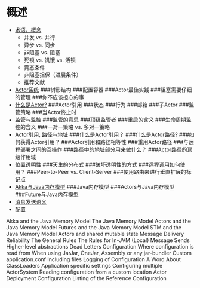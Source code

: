 # 概述

* [术语，概念](01_terminology_concepts.md)
  * 并发 vs. 并行
  * 异步 vs. 同步
  * 非阻塞 vs. 阻塞
  * 死锁 vs. 饥饿 vs. 活锁
  * 竟态条件
  * 非阻塞担保（进展条件）
  * 推荐文献
* [Actor系统](02_actor_systems.md)
###树形结构
###配置容器
###Actor最佳实践
###阻塞需要仔细的管理
###你不应该担心的事
* [什么是Actor?](03_what_is_an_actor.md)
###Actor引用
###状态
###行为
###邮箱
###子Actor
###监管策略
###当Actor终止时
* [监管与监控](04_supervision_and_monitoring.md)
###监管的意思
###顶级监管者
###重启的含义
###生命周期监控的含义
###一对一策略 vs. 多对一策略
* [Actor引用, 路径与地址](05_actor_references_paths_and_addresses.md)
###什么是Actor引用？
###什么是Actor路径?
###如何获得Actor引用？
###Actor引用和路径相等性
###重用Actor路径
###与远程部署之间的互操作
###路径中的地址部分用来做什么？
###Actor路径的顶级作用域
* [位置透明性](06_location_transparency.md)
###天生的分布式
###破坏透明性的方式
###远程调用如何使用？
###Peer-to-Peer vs. Client-Server
###使用路由来进行垂直扩展的标记点
* [Akka与Java内存模型](07_akka_and_the_java_memory_model.md)
###Java内存模型
###Actors与Java内存模型
###Future与Java内存模型
* [消息发送语义](08_message_delivery_reliability.md)
* [配置](09_configuration.md)


Akka and the Java Memory Model
The Java Memory Model
Actors and the Java Memory Model
Futures and the Java Memory Model
STM and the Java Memory Model
Actors and shared mutable state
Message Delivery Reliability
The General Rules
The Rules for In-JVM (Local) Message Sends
Higher-level abstractions
Dead Letters
Configuration
Where configuration is read from
When using JarJar, OneJar, Assembly or any jar-bundler
Custom application.conf
Including files
Logging of Configuration
A Word About ClassLoaders
Application specific settings
Configuring multiple ActorSystem
Reading configuration from a custom location
Actor Deployment Configuration
Listing of the Reference Configuration
